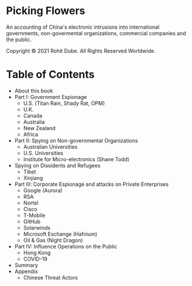 
# Picking Flowers

An accounting of China's electronic intrusions into international governments, non-govermental organizations, commercial companies and the public.


Copyright © 2021 Rohit Dube. All Rights Reserved Worldwide.


# Table of Contents
* About this book
* Part I: Government Espionage
  * U.S. (Titan Rain, Shady Rat, OPM)
  * U.K.
  * Canada
  * Australia
  * New Zealand
  * Africa
* Part II: Spying on Non-governmental Organizations
  * Australian Universities
  * U.S. Universities
  * Institute for Micro-electronics (Shane Todd)
* Spying on Dissidents and Refugees
  * Tibet
  * Xinjiang
* Part III: Corporate Espionage and attacks on Private Enterprises
  * Google (Aurora)
  * RSA
  * Nortel
  * Cisco
  * T-Mobile
  * GitHub 
  * Solarwinds
  * Microsoft Exchange (Hafnium)
  * Oil & Gas (Night Dragon)
* Part IV: Influence Operations on the Public 
  * Hong Kong
  * COVID-19
* Summary
* Appendix
  * Chinese Threat Actors